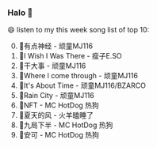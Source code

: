 

### Halo 👋

😄 listen to my this week song list of top 10:

0. 🌈有点神经 - 顽童MJ116
1. 🌈I Wish I Was There - 瘦子E.SO
2. 🌈干大事 - 顽童MJ116
3. 🌈Where l come through - 顽童MJ116
4. 🌈It's About Time - 顽童MJ116/BZARCO
5. 🌈Rain City - 顽童MJ116
6. 🌈NFT - MC HotDog 热狗
7. 🌈夏天的风 - 火羊瞌睡了
8. 🌈九局下半 - MC HotDog 热狗
9. 🌈安可 - MC HotDog 热狗

